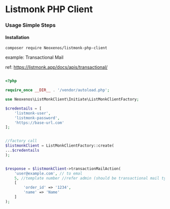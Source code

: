 # Listmonk PHP Client

### Usage Simple Steps

#### Installation

```
composer require Neoxenos/listmonk-php-client

```

example: Transactional Mail

ref: https://listmonk.app/docs/apis/transactional/

```php

<?php

require_once __DIR__ . '/vendor/autoload.php';

use Neoxenos\ListMonkClient\Initiate\ListMonkClientFactory;

$credentails = [
    'listmonk-user',
    'listmonk-password',
    'https://base-url.com'
];


//factory call
$listmonkClient = ListMonkClientFactory::create(
...$credentails
);


$response = $listmonkClient->transactionMailAction(
    'user@example.com', // to emal
    5, //template number //refer admin (should be transactional mail type)
    [
        'order_id' => '1234',
        'name' => 'Name'
    ]
);


```
